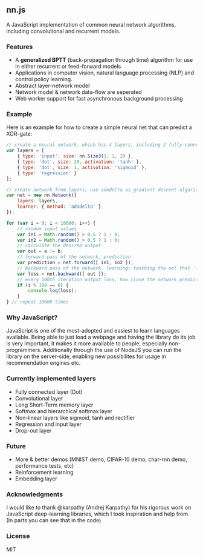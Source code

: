 ## nn.js
A JavaScript implementation of common neural network algorithms, including convolutional and recurrent models. 

### Features
- A **generalized BPTT** (back-propagation through time) algorithm for use in either recurrent or feed-forward models
- Applications in computer vision, natural language processing (NLP) and control policy learning.
- Abstract layer-network model
- Network model & network data-flow are seperated
- Web worker support for fast asynchronous background processing

### Example
Here is an example for how to create a simple neural net that can predict a XOR-gate:
```javascript
// create a neural network, which has 4 layers, including 2 fully-connected layers
var layers = [
    { type: 'input', size: nn.Size3(1, 1, 2) }, 
    { type: 'dot', size: 20, activation: 'tanh' }, 
    { type: 'dot', size: 1, activation: 'sigmoid' }, 
    { type: 'regression' }
];

// create network from layers, use adadelta as gradient descent algorithm
var net = new nn.Network({
    layers: layers,
    learner: { method: 'adadelta' }
});

for (var i = 0; i < 10000; i++) {
    // random input values
    var in1 = Math.random() > 0.5 ? 1 : 0;
    var in2 = Math.random() > 0.5 ? 1 : 0;
    // calculate the desired output
    var out = a != b;
    // forward pass of the network, prediction
    var prediction = net.forward([ in1, in2 ]);
    // backward pass of the network, learning; teaching the net that 'in1' and 'in2' should result in 'out'
    var loss = net.backward([ out ]);
    // every 100th iteration output loss, how close the network predicts its outputs to the desired values
    if (i % 100 == 0) { 
        console.log(loss); 
    }
} // repeat 10000 times
```

### Why JavaScript?
JavaScript is one of the most-adopted and easiest to learn languages available. Being able to just load a webpage and having the library do its job is very important, it makes it more available to people, especially non-programmers. Additionally through the use of NodeJS you can run the library on the server-side, enabling new possibilites for usage in recommendation engines etc.

### Currently implemented layers
- Fully connected layer (Dot)
- Convolutional layer
- Long Short-Term memory layer
- Softmax and hierarchical softmax layer
- Non-linear layers like sigmoid, tanh and rectifier
- Regression and input layer
- Drop-out layer

### Future
- More & better demos (MNIST demo, CIFAR-10 demo, char-rnn demo, performance tests, etc)
- Reinforcement learning
- Embedding layer

### Acknowledgments
I would like to thank @karpathy (Andrej Karpathy) for his rigorous work on JavaScript deep-learning libraries, which I took inspiration and help from. (In parts you can see that in the code)

### License
MIT